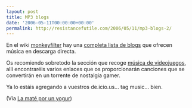 ```yaml
---
layout: post
title: MP3 blogs
date: '2006-05-11T00:00:00+00:00'
permalink: http://resistancefutile.com/2006/05/11/mp3-blogs-2/
---
```

<img style="float:right; margin:0 0 10px 10px;" src="http://photos1.blogger.com/blogger/6639/1972/320/Imagen%201.1.png" border="0" alt="" />En el wiki <a href="http://wiki.monkeyfilter.com/index.php/Main_Page">monkeyfilter</a> hay una <a href="http://wiki.monkeyfilter.com/index.php?title=MP3_Blog_Listing">completa lista de blogs</a> que ofrecen música en descarga directa. 

Os recomiendo sobretodo la sección que recoge <a href="http://wiki.monkeyfilter.com/index.php/MP3_Blog_Listing#Video_Game">música de videojuegos</a>, allí encontraréis varios enlaces que os proporcionarán canciones que se convertirán en un torrente de nostalgia gamer.

Ya lo estáis agregando a vuestros de.icio.us... tag music... bien.

(Vía <a href="http://www.lamateporunyogur.net/archivos/2006/05/11/blogs-con-musica-en-descarga-directa/">La maté por un yogur</a>)
